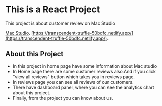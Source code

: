 # This is a React Project

This project is about customer review on Mac Studio

[Mac Studio]().
[https://transcendent-truffle-50bdfc.netlify.app/](https://transcendent-truffle-50bdfc.netlify.app/).

## About this Project

* In this project in home page have some information about Mac studio
* In Home page there are some customer reviews also.And if you click "view all reviews" button which takes you in reviews page.
* In reviews page you can see all reviews of our customers.
* There have dashboard panel, where you can see the analytics chart about this project.
* Finally, from the project you can know about us.

